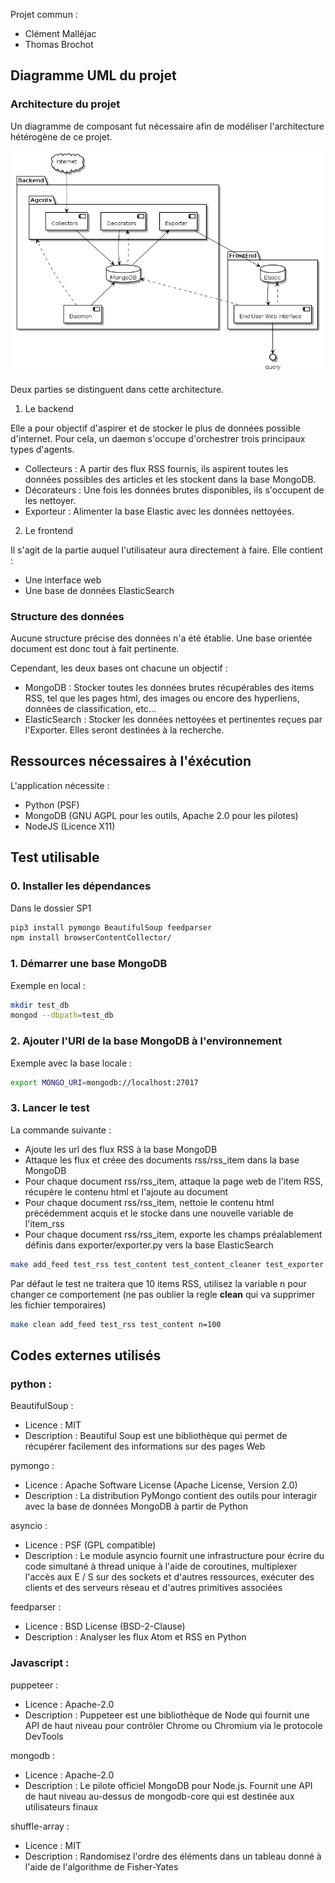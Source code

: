 Projet commun :
 - Clément Malléjac
 - Thomas Brochot

## Diagramme UML du projet

### Architecture du projet

Un diagramme de composant fut nécessaire afin de modéliser l'architecture hétérogène de ce projet.

![diagramme de composant](doc/diag_comp.png)

Deux parties se distinguent dans cette architecture.

1) Le backend

Elle a pour objectif d'aspirer et de stocker le plus de données possible d'internet. Pour cela, un daemon s'occupe d'orchestrer trois principaux types d'agents.
  - Collecteurs : A partir des flux RSS fournis, ils aspirent toutes les données possibles des articles et les stockent dans la base MongoDB.
  - Décorateurs : Une fois les données brutes disponibles, ils s'occupent de les nettoyer.
  - Exporteur : Alimenter la base Elastic avec les données nettoyées.

2) Le frontend

Il s'agit de la partie auquel l'utilisateur aura directement à faire. Elle contient :
 - Une interface web
 - Une base de données ElasticSearch

### Structure des données

Aucune structure précise des données n'a été établie. Une base orientée document est donc tout à fait pertinente.

Cependant, les deux bases ont chacune un objectif :
 - MongoDB : Stocker toutes les données brutes récupérables des items RSS, tel que les pages html, des images ou encore des hyperliens, données de classification, etc...
 - ElasticSearch : Stocker les données nettoyées et pertinentes reçues par l'Exporter. Elles seront destinées à la recherche.

## Ressources nécessaires à l'éxécution

L'application nécessite :
 - Python (PSF)
 - MongoDB (GNU AGPL pour les outils, Apache 2.0 pour les pilotes)
 - NodeJS (Licence X11)

## Test utilisable

### 0. Installer les dépendances

Dans le dossier SP1

```bash
pip3 install pymongo BeautifulSoup feedparser
npm install browserContentCollector/
```

### 1. Démarrer une base MongoDB

Exemple en local :

```bash
mkdir test_db
mongod --dbpath=test_db
```

### 2. Ajouter l'URI de la base MongoDB à l'environnement

Exemple avec la base locale :

```bash
export MONGO_URI=mongodb://localhost:27017
```

### 3. Lancer le test

La commande suivante :
- Ajoute les url des flux RSS à la base MongoDB
- Attaque les flux et créee des documents rss/rss_item dans la base MongoDB
- Pour chaque document rss/rss_item, attaque la page web de l'item RSS, récupère le contenu html et l'ajoute au document
- Pour chaque document rss/rss_item, nettoie le contenu html précédemment acquis et le stocke dans une nouvelle variable de l'item_rss
- Pour chaque document rss/rss_item, exporte les champs préalablement définis dans exporter/exporter.py vers la base ElasticSearch

```bash
make add_feed test_rss test_content test_content_cleaner test_exporter
```

Par défaut le test ne traitera que 10 items RSS, utilisez la variable n pour changer ce comportement (ne pas oublier la regle **clean** qui va supprimer les fichier temporaires)

```bash
make clean add_feed test_rss test_content n=100
```


## Codes externes utilisés

### python :

BeautifulSoup :
 - Licence : MIT
 - Description : Beautiful Soup est une bibliothèque qui permet de récupérer facilement des informations sur des pages Web

pymongo : 
 - Licence : Apache Software License (Apache License, Version 2.0)
 - Description : La distribution PyMongo contient des outils pour interagir avec la base de données MongoDB à partir de Python

asyncio : 
 - Licence : PSF (GPL compatible)
 - Description : Le module asyncio fournit une infrastructure pour écrire du code simultané à thread unique à l'aide de coroutines, multiplexer l'accès aux E / S sur des sockets et d'autres ressources, exécuter des clients et des serveurs réseau et d'autres primitives associées

feedparser :
 - Licence : BSD License (BSD-2-Clause)
 - Description : Analyser les flux Atom et RSS en Python

### Javascript :

puppeteer :
 - Licence : Apache-2.0
 - Description : Puppeteer est une bibliothèque de Node qui fournit une API de haut niveau pour contrôler Chrome ou Chromium via le protocole DevTools

mongodb : 
 - Licence : Apache-2.0
 - Description : Le pilote officiel MongoDB pour Node.js. Fournit une API de haut niveau au-dessus de mongodb-core qui est destinée aux utilisateurs finaux

shuffle-array :
  - Licence : MIT
  - Description : Randomisez l'ordre des éléments dans un tableau donné à l'aide de l'algorithme de Fisher-Yates 
